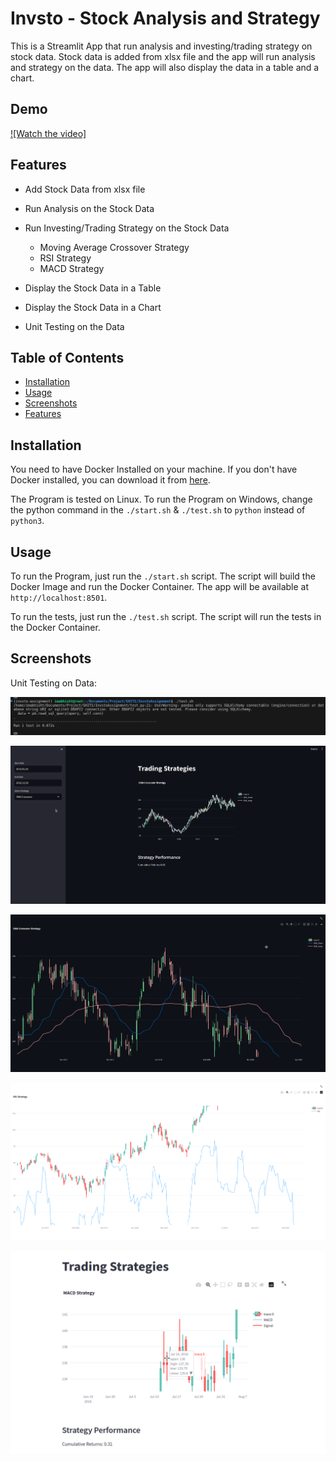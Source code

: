 # Invsto - Stock Analysis and Strategy

This is a Streamlit App that run analysis and investing/trading strategy on stock data. Stock data is added from xlsx file and the app will run analysis and strategy on the data. The app will also display the data in a table and a chart.

## Demo

[![Watch the video]](./screenshots/invsto_submission-2024-03-09_12.32.31.mp4)

## Features

- Add Stock Data from xlsx file
- Run Analysis on the Stock Data
- Run Investing/Trading Strategy on the Stock Data
    - Moving Average Crossover Strategy
    - RSI Strategy
    - MACD Strategy

- Display the Stock Data in a Table
- Display the Stock Data in a Chart
- Unit Testing on the Data


## Table of Contents

- [Installation](#installation)
- [Usage](#usage)
- [Screenshots](#screenshots)
- [Features](#features)

## Installation

You need to have Docker Installed on your machine. If you don't have Docker installed, you can download it from [here](https://www.docker.com/products/docker-desktop).

The Program is tested on Linux. To run the Program on Windows, change the python command in the `./start.sh` & `./test.sh` to `python` instead of `python3`.

## Usage

To run the Program, just run the `./start.sh` script. The script will build the Docker Image and run the Docker Container. The app will be available at `http://localhost:8501`.

To run the tests, just run the `./test.sh` script. The script will run the tests in the Docker Container.

## Screenshots

Unit Testing on Data:

![Unit Testing on Data](./screenshots/image.png)

![alt text](./screenshots/image-1.png)

![alt text](./screenshots/image-2.png)

![alt text](./screenshots/image-3.png)

![alt text](./screenshots/image-4.png)

